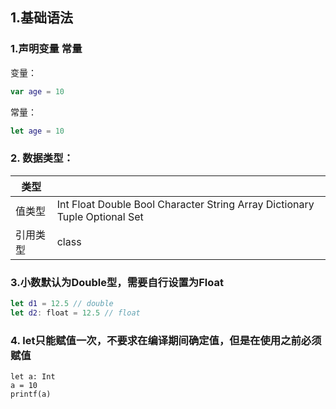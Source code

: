 ## 1.基础语法
### 1.声明变量 常量
变量：
```swift 
var age = 10
```
常量：
```swift
let age = 10
```

### 2. 数据类型：
|类型||
|-|-|
|值类型|Int Float Double Bool Character String Array Dictionary Tuple Optional Set|
|引用类型|class|
    
### 3.小数默认为Double型，需要自行设置为Float 
```swift
let d1 = 12.5 // double     
let d2: float = 12.5 // float
```

### 4. let只能赋值一次，不要求在编译期间确定值，但是在使用之前必须赋值
```
let a: Int
a = 10
printf(a)
```